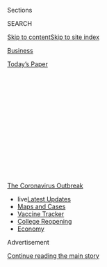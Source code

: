<div id="app">

<div>

<div>

<div>

<div class="NYTAppHideMasthead css-1q2w90k e1suatyy0">

<div class="section css-ui9rw0 e1suatyy2">

<div class="css-eph4ug er09x8g0">

<div class="css-6n7j50">

</div>

<span class="css-1dv1kvn">Sections</span>

<div class="css-10488qs">

<span class="css-1dv1kvn">SEARCH</span>

</div>

[Skip to content](#site-content)[Skip to site
index](#site-index)

</div>

<div id="masthead-section-label" class="css-1wr3we4 eaxe0e00">

[Business](https://www.nytimes3xbfgragh.onion/section/business)

</div>

<div class="css-10698na e1huz5gh0">

</div>

</div>

<div id="masthead-bar-one" class="section hasLinks css-15hmgas e1csuq9d3">

<div class="css-uqyvli e1csuq9d0">

</div>

<div class="css-1uqjmks e1csuq9d1">

</div>

<div class="css-9e9ivx">

[](https://myaccount.nytimes3xbfgragh.onion/auth/login?response_type=cookie&client_id=vi)

</div>

<div class="css-1bvtpon e1csuq9d2">

[Today’s
Paper](https://www.nytimes3xbfgragh.onion/section/todayspaper)

</div>

</div>

</div>

</div>

<div data-aria-hidden="false">

<div id="site-content" data-role="main">

<div>

<div class="css-1aor85t" style="opacity:0.000000001;z-index:-1;visibility:hidden">

<div class="css-1hqnpie">

<div class="css-epjblv">

<span class="css-17xtcya">[Business](/section/business)</span><span class="css-x15j1o">|</span><span class="css-fwqvlz">Black-Owned
Businesses Could Face Hurdles in Federal Aid
Program</span>

</div>

<div class="css-k008qs">

<div class="css-1iwv8en">

<span class="css-18z7m18"></span>

<div>

</div>

</div>

<span class="css-1n6z4y">https://nyti.ms/2wtwAob</span>

<div class="css-1705lsu">

<div class="css-4xjgmj">

<div class="css-4skfbu" data-role="toolbar" data-aria-label="Social Media Share buttons, Save button, and Comments Panel with current comment count" data-testid="share-tools">

  - 
  - 
  - 
  - 
    
    <div class="css-6n7j50">
    
    </div>

  - 

</div>

</div>

</div>

</div>

</div>

</div>

<div id="NYT_TOP_BANNER_REGION" class="css-13pd83m">

<div>

<div id="styln-prism-menu-1592847958612" class="section interactive-content interactive-size-medium css-1edisqu">

<div class="css-17ih8de interactive-body">

<div id="scroll-container" class="css-1gj85ro">

[<span class="styln-title-wrap"><span class="css-1pje3qr">The
Coronavirus</span><span class="css-1pje3qr">
Outbreak</span></span>](https://www.nytimes3xbfgragh.onion/news-event/coronavirus?action=click&pgtype=Article&state=default&region=TOP_BANNER&context=storylines_menu)

  - <span class="css-kqxiym" data-emphasize="true">live</span>[Latest
    Updates](https://www.nytimes3xbfgragh.onion/2020/08/04/world/coronavirus-covid-19.html?action=click&pgtype=Article&state=default&region=TOP_BANNER&context=storylines_menu)
  - [Maps and
    Cases](https://www.nytimes3xbfgragh.onion/interactive/2020/us/coronavirus-us-cases.html?action=click&pgtype=Article&state=default&region=TOP_BANNER&context=storylines_menu)
  - [Vaccine
    Tracker](https://www.nytimes3xbfgragh.onion/interactive/2020/science/coronavirus-vaccine-tracker.html?action=click&pgtype=Article&state=default&region=TOP_BANNER&context=storylines_menu)
  - [College
    Reopening](https://www.nytimes3xbfgragh.onion/2020/08/02/us/covid-college-reopening.html?action=click&pgtype=Article&state=default&region=TOP_BANNER&context=storylines_menu)
  - [Economy](https://www.nytimes3xbfgragh.onion/live/2020/08/03/business/stock-market-today-coronavirus?action=click&pgtype=Article&state=default&region=TOP_BANNER&context=storylines_menu)

</div>

</div>

</div>

</div>

</div>

<div id="top-wrapper" class="css-1sy8kpn">

<div id="top-slug" class="css-l9onyx">

Advertisement

</div>

[Continue reading the main
story](#after-top)

<div class="ad top-wrapper" style="text-align:center;height:100%;display:block;min-height:250px">

<div id="top" class="place-ad" data-position="top" data-size-key="top">

</div>

</div>

<div id="after-top">

</div>

</div>

<div>

<div id="sponsor-wrapper" class="css-1hyfx7x">

<div id="sponsor-slug" class="css-19vbshk">

Supported by

</div>

[Continue reading the main
story](#after-sponsor)

<div id="sponsor" class="ad sponsor-wrapper" style="text-align:center;height:100%;display:block">

</div>

<div id="after-sponsor">

</div>

</div>

<div class="css-186x18t">

</div>

<div class="css-1vkm6nb ehdk2mb0">

# Black-Owned Businesses Could Face Hurdles in Federal Aid Program

</div>

Minority business owners have always struggled to secure bank loans.
Now, many banks want to deal only with existing customers when making
loans through the government’s $349 billion aid package.

<div class="css-79elbk" data-testid="photoviewer-wrapper">

<div class="css-z3e15g" data-testid="photoviewer-wrapper-hidden">

</div>

<div class="css-1a48zt4 ehw59r15" data-testid="photoviewer-children">

![<span class="css-16f3y1r e13ogyst0" data-aria-hidden="true">Yasmine
Young, owner of Diaspora Salon, which she established in 2015 without
any loans. She joined a lawsuit against Bank of America filed by
borrowers whom the bank turned away because they had credit cards from
other
banks.</span><span class="css-cnj6d5 e1z0qqy90" itemprop="copyrightHolder"><span class="css-1ly73wi e1tej78p0">Credit...</span><span><span>André
Chung for The New York
Times</span></span></span>](https://static01.graylady3jvrrxbe.onion/images/2020/04/10/business/10virus-minoritybiz1/10virus-minoritybiz1-articleLarge-v2.jpg?quality=75&auto=webp&disable=upscale)

</div>

</div>

<div class="css-18e8msd">

<div class="css-vp77d3 epjyd6m0">

<div class="css-hus3qt ey68jwv0" data-aria-hidden="true">

[![Emily
Flitter](https://static01.graylady3jvrrxbe.onion/images/2019/06/19/reader-center/author-emily-flitter/author-emily-flitter-thumbLarge.png
"Emily Flitter")](https://www.nytimes3xbfgragh.onion/by/emily-flitter)

</div>

<div class="css-1baulvz">

By [<span class="css-1baulvz last-byline" itemprop="name">Emily
Flitter</span>](https://www.nytimes3xbfgragh.onion/by/emily-flitter)

</div>

</div>

  - 
    
    <div class="css-ld3wwf e16638kd2">
    
    Published April 10, 2020Updated June 4,
    2020
    
    </div>

  - 
    
    <div class="css-4xjgmj">
    
    <div class="css-pvvomx" data-role="toolbar" data-aria-label="Social Media Share buttons, Save button, and Comments Panel with current comment count" data-testid="share-tools">
    
      - 
      - 
      - 
      - 
        
        <div class="css-6n7j50">
        
        </div>
    
      - 
    
    </div>
    
    </div>

</div>

</div>

<div class="section meteredContent css-1r7ky0e" name="articleBody" itemprop="articleBody">

<div class="css-1fanzo5 StoryBodyCompanionColumn">

<div class="css-53u6y8">

Four years ago, Yasmine Young walked down the street from Diaspora
Salon, the business she owns in Baltimore, to the Bank of America branch
where she has a business checking account. She was thinking of getting a
credit card, but when a banker there described the requirements she
would have to meet to qualify for one, Ms. Young says she left feeling
too discouraged to apply.

She eventually got a card from Capital One, never thinking that the
decision would one day bring her to the brink of disaster.

After she was forced to temporarily close Diaspora because of the
coronavirus pandemic, Ms. Young tried to get an emergency loan under the
federal government’s $349 billion relief program for small businesses.
But Bank of America, one of the biggest banks participating in the
program, refused to consider her application. Because Ms. Young had a
credit card from Capital One, Bank of America said, Capital One was her
primary bank. And Capital One was not yet accepting emergency relief
loan applications. As of Friday, a week after the program was started,
Capital One’s website still advised borrowers to keep checking back for
updates and said its online application would be available “shortly.”

Ms. Young is among the thousands of small-business owners at risk of
being shut out of the government effort, known as the Paycheck
Protection Program, because of limits set by lenders grappling with
overwhelming demand. These loans, which do not have to be repaid if the
money is used for payroll, rent or mortgage expenses, could be a
lifeline for struggling businesses — if they can get them.

</div>

</div>

<div class="css-1fanzo5 StoryBodyCompanionColumn">

<div class="css-53u6y8">

And for small-business owners like Ms. Young, who is black, the hurdles
could be much higher. That’s because minority-owned businesses often
have weaker banking relationships than their white-owned counterparts —
one legacy of the practice of redlining, or refusing to lend to people
in communities of color. Research shows that black and Latino business
owners are denied loans at higher rates.

Anticipating that minority business owners could struggle to tap federal
aid, some lawmakers are proposing ways to earmark additional funds
specifically for minority-owned businesses. And on Wednesday, a group of
prominent black investors, including John W. Rogers Jr., the billionaire
co-chief executive of Ariel Investments, a mutual fund manager, sent a
letter to lawmakers expressing concern that the emergency loan program
was already leaving black borrowers behind.

A 2016 study by economists at the Stanford Institute for Economic Policy
Research found that only 1 percent of black business owners get a bank
loan during their first year of business compared with 7 percent of
white owners. Twice as many white business owners — 30 percent of the
total — use business credit cards during their inaugural year, compared
with black owners, among whom only 15 percent rely on a credit card.
Black businesses also start out with far less capital — whether from
investments or bank loans — than white businesses, the study
found.

<div id="NYT_MAIN_CONTENT_1_REGION" class="css-9tf9ac">

<div>

<div id="styln-covid-updates-markets" class="section interactive-content interactive-size-medium css-1ftcdic">

<div class="css-17ih8de interactive-body">

<div id="styln-briefing-block">

<div class="briefing-block-header-section">

# [Latest Updates: Economy](https://www.nytimes3xbfgragh.onion/live/2020/08/03/business/stock-market-today-coronavirus?action=click&pgtype=Article&state=default&region=MAIN_CONTENT_1&context=storylines_live_updates)

</div>

<div class="briefing-block-lb-items">

<div class="briefing-block-update-time">

[13h
ago](https://www.nytimes3xbfgragh.onion/live/2020/08/03/business/stock-market-today-coronavirus?action=click&pgtype=Article&state=default&region=MAIN_CONTENT_1&context=storylines_live_updates#the-chicago-fed-president-says-its-up-to-congress-to-save-the-economy)

</div>

<div>

[The Chicago Fed president says it’s up to Congress to save the
economy.](https://www.nytimes3xbfgragh.onion/live/2020/08/03/business/stock-market-today-coronavirus?action=click&pgtype=Article&state=default&region=MAIN_CONTENT_1&context=storylines_live_updates#the-chicago-fed-president-says-its-up-to-congress-to-save-the-economy)

</div>

<div class="briefing-block-update-time">

[14h
ago](https://www.nytimes3xbfgragh.onion/live/2020/08/03/business/stock-market-today-coronavirus?action=click&pgtype=Article&state=default&region=MAIN_CONTENT_1&context=storylines_live_updates#faa-says-boeing-has-effectively-mitigated-defects-in-the-737-max)

</div>

<div>

[F.A.A. says Boeing has ‘effectively mitigated’ defects in the 737
Max.](https://www.nytimes3xbfgragh.onion/live/2020/08/03/business/stock-market-today-coronavirus?action=click&pgtype=Article&state=default&region=MAIN_CONTENT_1&context=storylines_live_updates#faa-says-boeing-has-effectively-mitigated-defects-in-the-737-max)

</div>

<div class="briefing-block-update-time">

[16h
ago](https://www.nytimes3xbfgragh.onion/live/2020/08/03/business/stock-market-today-coronavirus?action=click&pgtype=Article&state=default&region=MAIN_CONTENT_1&context=storylines_live_updates#small-businesses-got-emergency-loans-but-not-what-they-expected)

</div>

<div>

[Small businesses got emergency loans, but not what they
expected.](https://www.nytimes3xbfgragh.onion/live/2020/08/03/business/stock-market-today-coronavirus?action=click&pgtype=Article&state=default&region=MAIN_CONTENT_1&context=storylines_live_updates#small-businesses-got-emergency-loans-but-not-what-they-expected)

</div>

</div>

<div class="briefing-block-footer">

<div class="briefing-block-footer-meta">

[See more
updates](https://www.nytimes3xbfgragh.onion/live/2020/08/03/business/stock-market-today-coronavirus?action=click&pgtype=Article&state=default&region=MAIN_CONTENT_1&context=storylines_live_updates)

</div>

<div class="briefing-block-briefinglinks">

<span>More live coverage:</span>
[Global](https://www.nytimes3xbfgragh.onion/2020/08/04/world/coronavirus-covid-19.html?action=click&pgtype=Article&state=default&region=MAIN_CONTENT_1&context=storylines_live_updates)

</div>

</div>

</div>

</div>

</div>

</div>

</div>

“Black-owned businesses continue to rely on family loans to a greater
degree than white-owned firms in the three years following the firm’s
founding,” the researchers found. “This suggests that access to formal
debt channels remains limited for minorities.”

The institutions that frequently lend to minority-owned businesses,
especially those in low-income neighborhoods, are nonprofit
organizations called [Community Development Financial
Institutions](https://www.nytimes3xbfgragh.onion/2020/06/04/business/minority-businesses-damage-lenders.html).
They rely on government funding and charitable donations to make loans,
and grew out of earlier efforts to help African-Americans build wealth
in the wake of slavery and segregation.

</div>

</div>

<div class="css-1fanzo5 StoryBodyCompanionColumn">

<div class="css-53u6y8">

However, only 78 of 950 such organizations are participating in the
government program, according to a Treasury spokesman. The rest do not
have authorization to participate because they have not previously been
approved by the Small Business Administration to make loans backed by
the agency. Their representatives say they do not yet have clarity from
the government on how to get that approval quickly enough to participate
in the emergency program.

On Monday, the leaders of the Opportunity Finance Network, a group that
represents the community development organizations, met with Treasury
officials to suggest ways that the government could quickly approve the
lenders for the program. But later, [in a
statement](https://ofn.org/articles/paycheck-protection-program-update-cdfi-eligibility)
posted on its website, the group said that Treasury officials were
“noncommittal” about what, if any, actions they would take in response
to the group’s recommendations. A Treasury spokesman did not provide a
timeline for when more community organizations might be approved to
participate.

In their letter, the group of black investors, including Ariel’s
co-chief executive Mellody Hobson, who serves on the board of JPMorgan
Chase, proposed that a quarter of the $250 billion in additional money
for small businesses that Congress is considering adding to the program
be set aside for black businesses.

“This roughly $68 billion will only begin to address the disparities
within capitalism brought into relief by coronavirus,” they wrote. “By
prioritizing clients that already have existing lines of credit, black
businesses and nonprofits find themselves yet again excluded from
live-saving relief.”

Some federal lawmakers have proposed that part of the second stimulus
could be directed to local business development organizations that focus
specifically on helping minority businesses so that they can hire
lawyers and offer advice to minority-owned businesses about how to get
help during the pandemic. The $2 trillion CARES Act allotted $10 million
for minority chambers, but some lawmakers say that is far from enough.

During a call on Wednesday with Vice President Mike Pence, members of
the Congressional Black Caucus expressed concern that funds from the
program were not reaching black business owners, according to
Representative Emanuel Cleaver II, Democrat of Missouri and a caucus
member who was briefed on the call after it took place. Mr. Pence said
that the program had gotten off to a shaky start in general, Mr. Cleaver
said.

“He did admit that they had had some difficulty,” Mr. Cleaver said. “The
fear now is that if we don’t act quickly, by the time we get the help
for minority businesses by way of having advisers through minority
chambers, the fear is the money will be exhausted.”

</div>

</div>

<div class="css-1fanzo5 StoryBodyCompanionColumn">

<div class="css-53u6y8">

A spokeswoman for Mr. Pence did not return a call seeking comment.

Racial discrimination in banking is outlawed on paper, but it continues
in practice — often in subtle forms. In 2018, for instance, the National
Community Reinvestment Coalition, a nonprofit organization that works
with banks to increase the flow of private capital into poor and
underserved communities, sent “mystery shoppers” to 32 different banks
in Los Angeles. It found that potential borrowers with identical
financial profiles were treated differently by bankers based on their
race. Black and Latino borrowers were asked for more detailed financial
documents and were given less information about many banks’ available
products than white borrowers.

Some minority business owners have avoided dealing with banks entirely.
When Carlos Swepson, a chef in New York, wanted to start a restaurant,
he borrowed $240,000 from his parents, who mortgaged their house to lend
him the money. Later, when he wanted to expand, Mr. Swepson raised
$400,000 from friends, one of whom also took out a mortgage. Another
borrowed against a retirement account to fund him.

</div>

</div>

<div class="css-79elbk" data-testid="photoviewer-wrapper">

<div class="css-z3e15g" data-testid="photoviewer-wrapper-hidden">

</div>

<div class="css-1a48zt4 ehw59r15" data-testid="photoviewer-children">

![<span class="css-16f3y1r e13ogyst0" data-aria-hidden="true">“I never
had a loan from a bank,” said Carlos Swepson, a chef who opened a
restaurant in New
York.</span><span class="css-cnj6d5 e1z0qqy90" itemprop="copyrightHolder"><span class="css-1ly73wi e1tej78p0">Credit...</span><span>Emon
Hassan for The New York
Times</span></span>](https://static01.graylady3jvrrxbe.onion/images/2020/04/10/business/10virus-minoritybiz2c/merlin_171443931_82222a25-18f9-4aed-9e5c-7a2994a5e104-articleLarge.jpg?quality=75&auto=webp&disable=upscale)

</div>

</div>

<div class="css-1fanzo5 StoryBodyCompanionColumn">

<div class="css-53u6y8">

“I never had a loan from a bank,” Mr. Swepson said, adding that he does
not feel comfortable dealing with banks. “The big ones, I was getting
lost with them,” Mr. Swepson said. His business checking account is at
Infinity Federal Credit Union, a small credit union based in New Jersey
from which he is also seeking an emergency loan under the government
program. The paperwork, while routine for banking customers, is
complicated and unlike anything Mr. Swepson is accustomed to filling
out. He has sought help from a patron of his restaurant who happens to
be a lawyer.

Ms. Young, too, started Diaspora without any kind of bank loan, going so
far as to learn plumbing techniques from her uncle so that she could
install her own shampoo bowl. Her mother helped her paint and decorate
the space. She built her own website. When she had to hire an assistant,
she researched employment law. Money she earned doing customers’ hair
went right back into the salon to pay for things like another styling
station, a janitor and a contracted bookkeeper.

“I just built myself up,” she said. “I kept building, building,
building, saving, saving, saving.”

Two years after she gave up trying to get a credit card through Bank of
America in 2016, a friend told her about the Capital One Spark Card,
explaining what terms like “cash back” and “rewards” meant, and helped
her apply.

(Ms. Young, now 35, had one credit card for three years during college
but had canceled it when her financial situation worsened. Because she
had not taken out any kind of loan since, Ms. Young said she had no
recent credit history.)

</div>

</div>

<div class="css-1fanzo5 StoryBodyCompanionColumn">

<div class="css-53u6y8">

“We have received and are processing more than 250,000 applications from
small businesses around the country,” said Bill Halldin, a Bank of
America spokesman. He said the bank’s position was that Ms. Young had a
lending relationship elsewhere and that it was “unfortunate” that the
lender had not started taking applications under the program when Bank
of America turned her away.

This week, Ms. Young joined a lawsuit against Bank of America filed by
borrowers whom the bank turned away because they had credit cards from
other banks. By joining the lawsuit, which is seeking class-action
status, she met another Baltimore-based business owner, Amy Elias, who
helped her apply for a government-backed loan through Fundera, online
loan marketplace. She is awaiting the outcome of the application.

</div>

</div>

</div>

<div>

</div>

<div>

</div>

<div>

</div>

<div>

<div id="bottom-wrapper" class="css-1ede5it">

<div id="bottom-slug" class="css-l9onyx">

Advertisement

</div>

[Continue reading the main
story](#after-bottom)

<div id="bottom" class="ad bottom-wrapper" style="text-align:center;height:100%;display:block;min-height:90px">

</div>

<div id="after-bottom">

</div>

</div>

</div>

</div>

</div>

## Site Index

<div>

</div>

## Site Information Navigation

  - [© <span>2020</span> <span>The New York Times
    Company</span>](https://help.nytimes3xbfgragh.onion/hc/en-us/articles/115014792127-Copyright-notice)

<!-- end list -->

  - [NYTCo](https://www.nytco.com/)
  - [Contact
    Us](https://help.nytimes3xbfgragh.onion/hc/en-us/articles/115015385887-Contact-Us)
  - [Work with us](https://www.nytco.com/careers/)
  - [Advertise](https://nytmediakit.com/)
  - [T Brand Studio](http://www.tbrandstudio.com/)
  - [Your Ad
    Choices](https://www.nytimes3xbfgragh.onion/privacy/cookie-policy#how-do-i-manage-trackers)
  - [Privacy](https://www.nytimes3xbfgragh.onion/privacy)
  - [Terms of
    Service](https://help.nytimes3xbfgragh.onion/hc/en-us/articles/115014893428-Terms-of-service)
  - [Terms of
    Sale](https://help.nytimes3xbfgragh.onion/hc/en-us/articles/115014893968-Terms-of-sale)
  - [Site
    Map](https://spiderbites.nytimes3xbfgragh.onion)
  - [Help](https://help.nytimes3xbfgragh.onion/hc/en-us)
  - [Subscriptions](https://www.nytimes3xbfgragh.onion/subscription?campaignId=37WXW)

</div>

</div>

</div>

</div>
